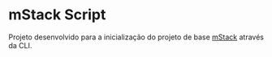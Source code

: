# mStack Script

Projeto desenvolvido para a inicialização do projeto de base [mStack](https://github.com/lopesmarcello/mstack) através da CLI.